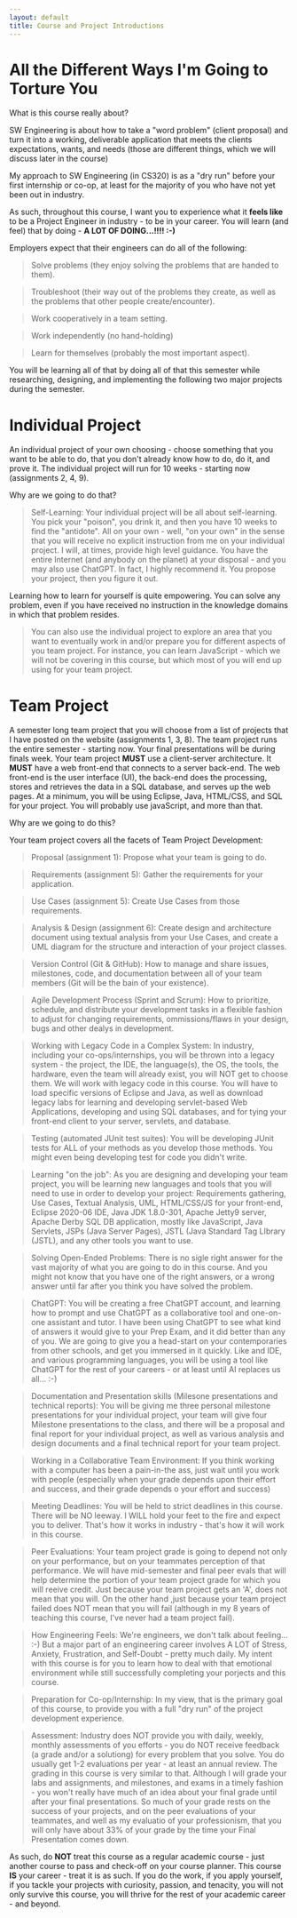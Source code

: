 ```yaml
---
layout: default
title: Course and Project Introductions
---
```


All the Different Ways I'm Going to Torture You
====================================================

What is this course really about?

SW Engineering is about how to take a "word problem" (client proposal) and turn it into a working, deliverable application that meets the clients expectations, wants, and needs (those are different things, which we will discuss later in the course)

My approach to SW Engineering (in CS320) is as a "dry run" before your first internship or co-op, at least for the majority of you who have not yet been out in industry.
   
As such, throughout this course, I want you to experience what it **feels like** to be a Project Engineer in industry - to be in your career.  You will learn (and feel) that by doing - **A LOT OF DOING...!!!!  :-)**

Employers expect that their engineers can do all of the following:

   > Solve problems (they enjoy solving the problems that are handed to them).
   
   > Troubleshoot (their way out of the problems they create, as well as the problems that other people create/encounter).
   
   > Work cooperatively in a team setting.
   
   > Work independently (no hand-holding)
   
   > Learn for themselves (probably the most important aspect).
   
You will be learning all of that by doing all of that this semester while researching, designing, and implementing the following two major projects during the semester.

Individual Project
==================
An individual project of your own choosing - choose something that you want to be able to do, that you don't already know how to do, do it, and prove it.  The individual project will run for 10 weeks - starting now  (assignments 2, 4, 9).
 
Why are we going to do that?
 
> Self-Learning: Your individual project will be all about self-learning.  You pick your "poison", you drink it, and then you have 10 weeks to find the "antidote".  All on your own - well, "on your own" in the sense that you will receive no explicit instruction from me on your individual project.  I will, at times, provide high level guidance.  You have the entire Internet (and anybody on the planet) at your disposal - and you may also use ChatGPT.  In fact, I highly recommend it.  You propose your project, then you figure it out.

Learning how to learn for yourself is quite empowering.  You can solve any problem, even if you have received no instruction in the knowledge domains in which that problem resides.

> You can also use the individual project to explore an area that you want to eventually work in and/or prepare you for different aspects of you team project.  For instance, you can learn JavaScript - which we will not be covering in this course, but which most of you will end up using for your team project.

Team Project
============
   
A semester long team project that you will choose from a list of projects that I have posted on the website (assignments 1, 3, 8).  The team project runs the entire semester - starting now.  Your final presentations will be during finals week.  Your team project **MUST** use a client-server architecture.  It **MUST** have a web front-end that connects to a server back-end.  The web front-end is the user interface (UI), the back-end does the processing, stores and retrieves the data in a SQL database, and serves up the web pages.  At a minimum, you will be using Eclipse, Java, HTML/CSS, and SQL for your project.  You will probably use javaScript, and more than that.

Why are we going to do this?
   
Your team project covers all the facets of Team Project Development:

> Proposal (assignment 1): Propose what your team is going to do.
   
> Requirements (assignment 5): Gather the requirements for your application.
   
> Use Cases (assignment 5): Create Use Cases from those requirements.
   
> Analysis & Design (assignment 6): Create design and architecture document using textual analysis from your Use Cases, and create a UML diagram for the structure and interaction of your project classes.
   
> Version Control (Git & GitHub): How to manage and share issues, milestones, code, and documentation between all of your team members (Git will be the bain of your existence).
   
> Agile Development Process (Sprint and Scrum): How to prioritize, schedule, and distribute your development tasks in a flexible fashion to adjust for changing requirements, ommissions/flaws in your design, bugs and other dealys in development.
   
> Working with Legacy Code in a Complex System: In industry, including your co-ops/internships, you will be thrown into a legacy system - the project, the IDE, the language(s), the OS, the tools, the hardware, even the team will already exist, you will NOT get to choose them.  We will work with legacy code in this course.  You will have to load specific versions of Eclipse and Java, as well as download legacy labs for learning and developing servlet-based Web Applications, developing and using SQL databases, and for tying your front-end client to your server, servlets, and database.
   
> Testing (automated JUnit test suites): You will be developing JUnit tests for ALL of your methods as you develop those methods.  You might even being developing test for code you didn't write.
   
> Learning "on the job": As you are designing and developing your team project, you will be learning new languages and tools that you will need to use in order to develop your project: Requirements gathering, Use Cases, Textual Analysis, UML, HTML/CSS/JS for your front-end, Eclipse 2020-06 IDE, Java JDK 1.8.0-301, Apache Jetty9 server, Apache Derby SQL DB application, mostly like JavaScript, Java Servlets, JSPs (Java Server Pages), JSTL (Java Standard Tag LIbrary (JSTL), and any other tools you want to use.
   
> Solving Open-Ended Problems: There is no sigle right answer for the vast majority of what you are going to do in this course.  And you might not know that you have one of the right answers, or a wrong answer until far after you think you have solved the problem.
   
> ChatGPT: You will be creating a free ChatGPT account, and learning how to prompt and use ChatGPT as a collaborative tool and one-on-one assistant and tutor.  I have been using ChatGPT to see what kind of answers it would give to your Prep Exam, and it did better than any of you.  We are going to give you a head-start on your contemporaries from other schools, and get you immersed in it quickly.  Like and IDE, and various programming languages, you will be using a tool like ChatGPT for the rest of your careers - or at least until AI replaces us all...  :-)
   
> Documentation and Presentation skills (Milesone presentations and technical reports): You will be giving me three personal milestone presentations for your individual project, your team will give four Milestone presentations to the class, and there will be a proposal and final report for your individual project, as well as various analysis and design documents and a final technical report for your team project.
   
> Working in a Collaborative Team Environment: If you think working with a computer has been a pain-in-the ass, just wait until you work with people (especially when your grade depends upon their effort and success, and their grade depends o your effort and success)
   
> Meeting Deadlines: You will be held to strict deadlines in this course.  There will be NO leeway.  I WILL hold your feet to the fire and expect you to deliver.  That's how it works in industry - that's how it will work in this course.
   
> Peer Evaluations: Your team project grade is going to depend not only on your performance, but on your teammates perception of that performance.  We will have mid-semester and final peer evals that will help determine the portion of your team project grade for which you will reeive credit.  Just because your team project gets an 'A', does not mean that you will.  On the other hand ,just because your team project failed does NOT mean that you will fail (although in my 8 years of teaching this course, I've never had a team project fail).
   
> How Engineering Feels: We're engineers, we don't talk about feeling...  :-)  But a major part of an engineering career involves A LOT of Stress, Anxiety, Frustration, and Self-Doubt - pretty much daily.  My intent with this course is for you to learn how to deal with that emotional environment while still successfully completing your porjects and this course.
   
> Preparation for Co-op/Internship: In my view, that is the primary goal of this course, to provide you with a full "dry run" of the project development experience.
   
> Assessment: Industry does NOT provide you with daily, weekly, monthly assessments of you efforts - you do NOT receive feedback (a grade and/or a solutiong) for every problem that you solve.  You do usually get 1-2 evaluations per year - at least an annual review.  The grading in this course is very similar to that.  Although I will grade your labs and assignments, and milestones, and exams in a timely fashion - you won't really have much of an idea about your final grade until after your final presentations.  So much of your grade rests on the success of your projects, and on the peer evaluations of your teammates, and well as my evaluatio of your professionism, that you will only have about 33% of your grade by the time your Final Presentation comes down.
   
As such, do **NOT** treat this course as a regular academic course - just another course to pass and check-off on your course planner.  This course **IS** your career - treat it is as such.  If you do the work, if you apply yourself, if you tackle your projects with curiosity, passion, and tenacity, you will not only survive this course, you will thrive for the rest of your academic career - and beyond.